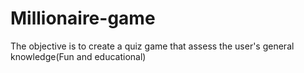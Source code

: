 # Millionaire-game
The objective is to create a quiz game that assess the user's general knowledge(Fun and educational)
